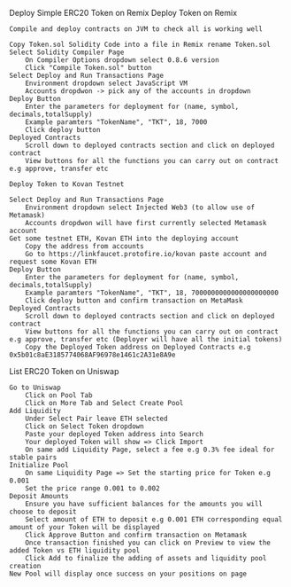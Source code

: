 Deploy Simple ERC20 Token on Remix
Deploy Token on Remix

    Compile and deploy contracts on JVM to check all is working well

    Copy Token.sol Solidity Code into a file in Remix rename Token.sol
    Select Solidity Compiler Page
        On Compiler Options dropdown select 0.8.6 version
        Click "Compile Token.sol" button
    Select Deploy and Run Transactions Page
        Environment dropdown select JavaScript VM
        Accounts dropdwon -> pick any of the accounts in dropdown
    Deploy Button
        Enter the parameters for deployment for (name, symbol, decimals,totalSupply)
        Example paramters "TokenName", "TKT", 18, 7000
        Click deploy button
    Deployed Contracts
        Scroll down to deployed contracts section and click on deployed contract
        View buttons for all the functions you can carry out on contract e.g approve, transfer etc

    Deploy Token to Kovan Testnet

    Select Deploy and Run Transactions Page
        Environment dropdown select Injected Web3 (to allow use of Metamask)
        Accounts dropdwon will have first currently selected Metamask account
    Get some testnet ETH, Kovan ETH into the deploying account
        Copy the address from accounts
        Go to https://linkfaucet.protofire.io/kovan paste account and request some Kovan ETH
    Deploy Button
        Enter the parameters for deployment for (name, symbol, decimals,totalSupply)
        Example paramters "TokenName", "TKT", 18, 7000000000000000000000
        Click deploy button and confirm transaction on MetaMask
    Deployed Contracts
        Scroll down to deployed contracts section and click on deployed contract
        View buttons for all the functions you can carry out on contract e.g approve, transfer etc (Deployer will have all the initial tokens)
        Copy the Deployed Token address on Deployed Contracts e.g 0x5b01c8aE3185774068AF96978e1461c2A31e8A9e

List ERC20 Token on Uniswap

    Go to Uniswap
        Click on Pool Tab
        Click on More Tab and Select Create Pool
    Add Liquidity
        Under Select Pair leave ETH selected
        Click on Select Token dropdown
        Paste your deployed Token address into Search
        Your deployed Token will show => Click Import
        On same add Liquidity Page, select a fee e.g 0.3% fee ideal for stable pairs
    Initialize Pool
        On same Liquidity Page => Set the starting price for Token e.g 0.001
        Set the price range 0.001 to 0.002
    Deposit Amounts
        Ensure you have sufficient balances for the amounts you will choose to deposit
        Select amount of ETH to deposit e.g 0.001 ETH corresponding equal amount of your Token will be displayed
        Click Approve Button and confirm transaction on Metamask
        Once transaction finished you can click on Preview to view the added Token vs ETH liquidity pool
        Click Add to finalize the adding of assets and liquidity pool creation
    New Pool will display once success on your positions on page
